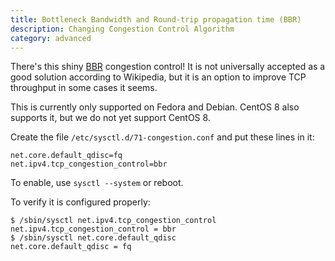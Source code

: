 ```yaml
---
title: Bottleneck Bandwidth and Round-trip propagation time (BBR)
description: Changing Congestion Control Algorithm
category: advanced
---
```


There's this shiny 
[BBR](https://en.wikipedia.org/wiki/TCP_congestion_control#TCP_BBR) congestion 
control! It is not universally accepted as a good solution according to 
Wikipedia, but it is an option to improve TCP throughput in some cases it 
seems.

This is currently only supported on Fedora and Debian. CentOS 8 also supports 
it, but we do not yet support CentOS 8.

Create the file `/etc/sysctl.d/71-congestion.conf` and put these lines in it:

    net.core.default_qdisc=fq
    net.ipv4.tcp_congestion_control=bbr

To enable, use `sysctl --system` or reboot.

To verify it is configured properly:

    $ /sbin/sysctl net.ipv4.tcp_congestion_control
    net.ipv4.tcp_congestion_control = bbr
    $ /sbin/sysctl net.core.default_qdisc
    net.core.default_qdisc = fq
